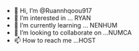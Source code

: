 - 👋 Hi, I’m @Ruannhqoou917
- 👀 I’m interested in ... RYAN 
- 🌱 I’m currently learning ... NENHUM 
- 💞️ I’m looking to collaborate on ...NUMCA
- 📫 How to reach me ...HOST

<!---
Ruannhqoou917/Ruannhqoou917 is a ✨ special ✨ repository because its `README.md` (this file) appears on your GitHub profile.
You can click the Preview link to take a looallk at your changes.
--//baniment//cod//wi-fi 
